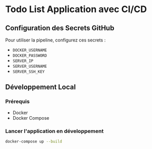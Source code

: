 # Todo List Application avec CI/CD

## Configuration des Secrets GitHub

Pour utiliser la pipeline, configurez ces secrets :
- `DOCKER_USERNAME`
- `DOCKER_PASSWORD`
- `SERVER_IP`
- `SERVER_USERNAME`
- `SERVER_SSH_KEY`

## Développement Local

### Prérequis
- Docker
- Docker Compose

### Lancer l'application en développement
```bash
docker-compose up --build